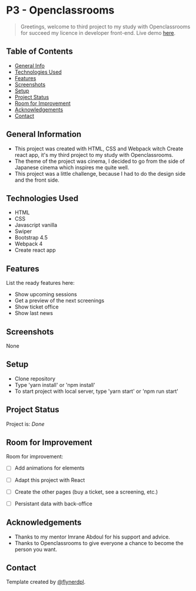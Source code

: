 # P3 - Openclassrooms
> Greetings, welcome to third project to my study with Openclassrooms for succeed my licence in developer front-end.
> Live demo [here](https://jtavernier-blog-react.vercel.app/).

## Table of Contents
* [General Info](#general-information)
* [Technologies Used](#technologies-used)
* [Features](#features)
* [Screenshots](#screenshots)
* [Setup](#setup)
* [Project Status](#project-status)
* [Room for Improvement](#room-for-improvement)
* [Acknowledgements](#acknowledgements)
* [Contact](#contact)
<!-- * [License](#license) -->


## General Information
- This project was created with HTML, CSS and Webpack witch Create react app, it's my third project to my study with Openclassrooms.
- The theme of the project was cinema, I decided to go from the side of Japanese cinema which inspires me quite well.
- This project was a little challenge, because I had to do the design side and the front side.
<!-- You don't have to answer all the questions - just the ones relevant to your project. -->


## Technologies Used
- HTML
- CSS
- Javascript vanilla
- Swiper
- Bootstrap 4.5
- Webpack 4
- Create react app


## Features
List the ready features here:
- Show upcoming sessions
- Get a preview of the next screenings
- Show ticket office
- Show last news


## Screenshots
None
<!-- If you have screenshots you'd like to share, include them here. -->


## Setup
- Clone repository
- Type 'yarn install' or 'npm install'
- To start project with local server, type 'yarn start' or 'npm run start'


## Project Status
Project is: _Done_


## Room for Improvement

Room for improvement:
- [ ] Add animations for elements
- [ ] Adapt this project with React
- [ ] Create the other pages (buy a ticket, see a screening, etc.)
- [ ] Persistant data with back-office


## Acknowledgements
- Thanks to my mentor Imrane Abdoul for his support and advice.
- Thanks to Openclassrooms to give everyone a chance to become the person you want.


## Contact
Template created by [@flynerdpl](https://www.flynerd.pl/).
